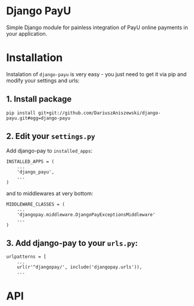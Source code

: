 # Django PayU

Simple Django module for painless integration of PayU online payments in your application.

# Installation

Instalation of `django-payu` is very easy - you just need to get it via pip and modify your settings and urls:

## 1. Install package
```
pip install git+git://github.com/DariuszAniszewski/django-payu.git#egg=django-payu
```

## 2. Edit your `settings.py` 

Add django-pay to `installed_apps`:

```
INSTALLED_APPS = (
    ...
    'django_payu',
    ...
)
```


and to middlewares at very bottom:

```
MIDDLEWARE_CLASSES = (
    ...
    'djangopay.middleware.DjangoPayExceptionsMiddleware'
    ...
)
```

## 3. Add django-pay to your `urls.py`:

```
urlpatterns = [
    ...
    url(r'^djangopay/', include('djangopay.urls')),
    ...
```

# API
